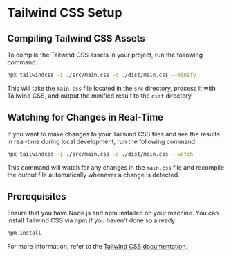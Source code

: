# Tailwind CSS Setup

## Compiling Tailwind CSS Assets

To compile the Tailwind CSS assets in your project, run the following command:

```bash
npx tailwindcss -i ./src/main.css -o ./dist/main.css --minify
```

This will take the `main.css` file located in the `src` directory, process it with Tailwind CSS, and output the minified result to the `dist` directory.

## Watching for Changes in Real-Time

If you want to make changes to your Tailwind CSS files and see the results in real-time during local development, run the following command:

```bash
npx tailwindcss -i ./src/main.css -o ./dist/main.css --watch
```

This command will watch for any changes in the `main.css` file and recompile the output file automatically whenever a change is detected.

## Prerequisites

Ensure that you have Node.js and npm installed on your machine. You can install Tailwind CSS via npm if you haven't done so already:

```bash
npm install
```

For more information, refer to the [Tailwind CSS documentation](https://tailwindcss.com/docs/installation).
